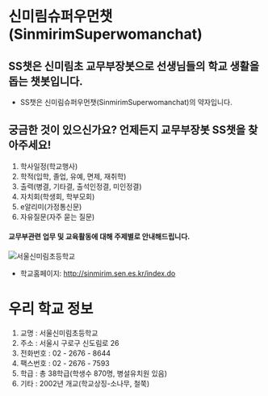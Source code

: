 # 신미림슈퍼우먼챗(SinmirimSuperwomanchat)

## **SS챗**은 신미림초 교무부장봇으로 선생님들의 학교 생활을 돕는 챗봇입니다.
* SS챗은 신미림슈퍼우먼챗(SinmirimSuperwomanchat)의 약자입니다. 

## 궁금한 것이 있으신가요? 언제든지 교무부장봇 **SS챗**을 찾아주세요!

1. 학사일정(학교행사)
2. 학적(입학, 졸업, 유예, 면제, 재취학)
3. 출력(병결, 기타결, 출석인정결, 미인정결)
4. 자치회(학생회, 학부모회)
5. e알리미(가정통신문)
6. 자유질문(자주 묻는 질문)

#### 교무부관련 업무 및 교육활동에 대해 주제별로 안내해드립니다. 

![서울신미림초등학교](https://user-images.githubusercontent.com/81283008/118608543-c3cfa280-b7f4-11eb-8098-00584081914d.JPG)
* 학교홈페이지: <http://sinmirim.sen.es.kr/index.do>


# 우리 학교 정보

1. 교명 : 서울신미림초등학교
2. 주소 : 서울시 구로구 신도림로 26
3. 전화번호 : 02 - 2676 - 8644
4. 팩스번호 : 02 - 2676 - 7593
5. 학급 : 총 38학급(학생수 870명, 병설유치원 있음)
6. 기타 : 2002년 개교(학교상징-소나무, 철쭉)

